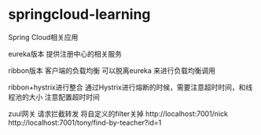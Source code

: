 # springcloud-learning
Spring Cloud相关应用

eureka版本 提供注册中心的相关服务

ribbon版本 客户端的负载均衡
可以脱离eureka 来进行负载均衡调用

ribbon+hystrix进行整合
通过Hystrix进行熔断的时候，需要注意超时时间，和线程池的大小
注意配置超时时间

zuul网关 
请求拦截转发  将自定义的filter关掉
http://localhost:7001/nick
http://localhost:7001/tony/find-by-teacher?id=1




